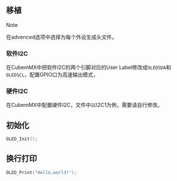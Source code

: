 ## 移植

> [!NOTE]  
> 在advenced选项中选择为每个外设生成头文件。

### 软件I2C

在CubemMX中把软件I2C的两个引脚对应的User Label修改成`OLEDSDA`和`OLEDSCL`，配置GPIO口为高速输出模式，

### 硬件I2C

在CubemMX中配置硬件I2C，文件中以I2C1为例，需要请自行修改。

## 初始化

```c
OLED_Init();
```

## 换行打印

```c
OLED_Print("Hello,world!");
```
